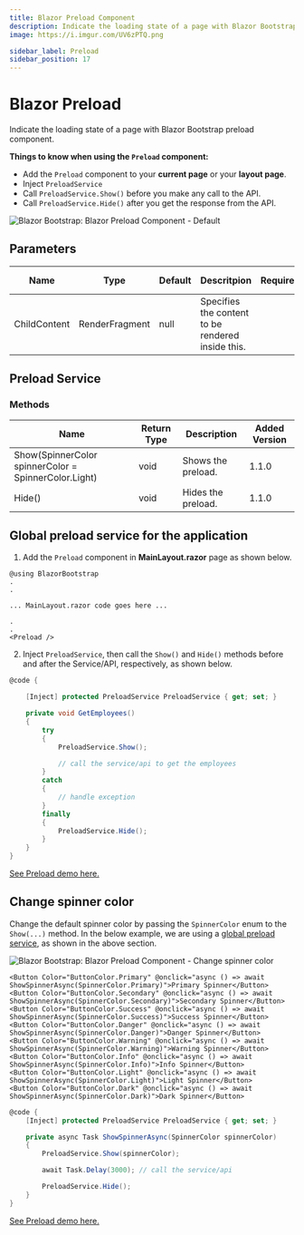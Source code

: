 ```yaml
---
title: Blazor Preload Component
description: Indicate the loading state of a page with Blazor Bootstrap preload component.
image: https://i.imgur.com/UV6zPTQ.png

sidebar_label: Preload
sidebar_position: 17
---
```


# Blazor Preload

Indicate the loading state of a page with Blazor Bootstrap preload component.

**Things to know when using the `Preload` component:**

- Add the `Preload` component to your **current page** or your **layout page**.
- Inject `PreloadService`
- Call `PreloadService.Show()` before you make any call to the API.
- Call `PreloadService.Hide()` after you get the response from the API.

<img src="https://i.imgur.com/UV6zPTQ.png" alt="Blazor Bootstrap: Blazor Preload Component - Default" />

## Parameters

| Name | Type | Default | Descritpion | Required |  Version Added |
|--|--|--|--|--|--|
| ChildContent | RenderFragment | null | Specifies the content to be rendered inside this. | | 1.1.0 |

## Preload Service

### Methods

| Name | Return Type | Description | Added Version |
|--|--|--|--|
| Show(SpinnerColor spinnerColor = SpinnerColor.Light)| void | Shows the preload. | 1.1.0 |
| Hide() | void | Hides the preload. | 1.1.0 |

## Global preload service for the application

1. Add the `Preload` component in **MainLayout.razor** page as shown below.

```cshtml {} showLineNumbers
@using BlazorBootstrap
.
.

... MainLayout.razor code goes here ...

.
.
<Preload />
```

2. Inject `PreloadService`, then call the `Show()` and `Hide()` methods before and after the Service/API, respectively, as shown below.

```cs {} showLineNumbers
@code {

    [Inject] protected PreloadService PreloadService { get; set; }

    private void GetEmployees()
    {
        try
        {
            PreloadService.Show();

            // call the service/api to get the employees
        }
        catch
        {
            // handle exception
        }
        finally
        {
            PreloadService.Hide();
        }
    }
}
```

[See Preload demo here.](https://demos.blazorbootstrap.com/preload#global-preload-service-for-the-application)

## Change spinner color

Change the default spinner color by passing the `SpinnerColor` enum to the `Show(...)` method. In the below example, we are using a [global preload service](/docs/components/preload#global-preload-service-for-the-application), as shown in the above section.

<img src="https://i.imgur.com/5PVt5bX.png" alt="Blazor Bootstrap: Blazor Preload Component - Change spinner color" />

```cshml {} showLineNumbers
<Button Color="ButtonColor.Primary" @onclick="async () => await ShowSpinnerAsync(SpinnerColor.Primary)">Primary Spinner</Button>
<Button Color="ButtonColor.Secondary" @onclick="async () => await ShowSpinnerAsync(SpinnerColor.Secondary)">Secondary Spinner</Button>
<Button Color="ButtonColor.Success" @onclick="async () => await ShowSpinnerAsync(SpinnerColor.Success)">Success Spinner</Button>
<Button Color="ButtonColor.Danger" @onclick="async () => await ShowSpinnerAsync(SpinnerColor.Danger)">Danger Spinner</Button>
<Button Color="ButtonColor.Warning" @onclick="async () => await ShowSpinnerAsync(SpinnerColor.Warning)">Warning Spinner</Button>
<Button Color="ButtonColor.Info" @onclick="async () => await ShowSpinnerAsync(SpinnerColor.Info)">Info Spinner</Button>
<Button Color="ButtonColor.Light" @onclick="async () => await ShowSpinnerAsync(SpinnerColor.Light)">Light Spinner</Button>
<Button Color="ButtonColor.Dark" @onclick="async () => await ShowSpinnerAsync(SpinnerColor.Dark)">Dark Spinner</Button>
```

```cs {} showLineNumbers
@code {
    [Inject] protected PreloadService PreloadService { get; set; }

    private async Task ShowSpinnerAsync(SpinnerColor spinnerColor)
    {
        PreloadService.Show(spinnerColor);

        await Task.Delay(3000); // call the service/api

        PreloadService.Hide();
    }
}
```

[See Preload demo here.](https://demos.blazorbootstrap.com/preload#change-spinner-color)